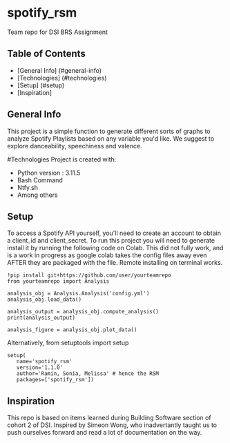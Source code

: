 # spotify_rsm
Team repo for DSI BRS Assignment
## Table of Contents
* [General Info] (#general-info)
* [Technologies] (#technologies)
* [Setup] (#setup)
* [Inspiration] 

## General Info
This project is a simple function to generate different sorts of graphs to analyze Spotify Playlists based on any variable you'd like. We suggest to explore danceability, speechiness and valence.

#Technologies
Project is created with:
* Python version : 3.11.5
* Bash Command
* Ntfy.sh
* Among others

## Setup 
To access a Spotify API yourself, you'll need to create an account to obtain a client_id and client_secret.
To run this project you will need to generate  install it by running the following code on Colab. This did not fully work, 
and is a work in progress as google colab takes the config files away even AFTER they are packaged with the file.
Remote installing on terminal works. 

```
!pip install git+https://github.com/user/yourteamrepo
from yourteamrepo import Analysis

analysis_obj = Analysis.Analysis('config.yml')
analysis_obj.load_data()

analysis_output = analysis_obj.compute_analysis()
print(analysis_output)

analysis_figure = analysis_obj.plot_data()
```
Alternatively, from setuptools import setup

```
setup(
   name='spotify_rsm'
   version='1.1.0'
   author='Ramin, Sonia, Melissa' # hence the RSM
   packages=['spotify_rsm'])
```
## Inspiration
This repo is based on items learned during Building Software section of cohort 2 of DSI. 
Inspired by Simeon Wong, who inadvertantly taught us to push ourselves forward and read a lot of documentation on the way.

